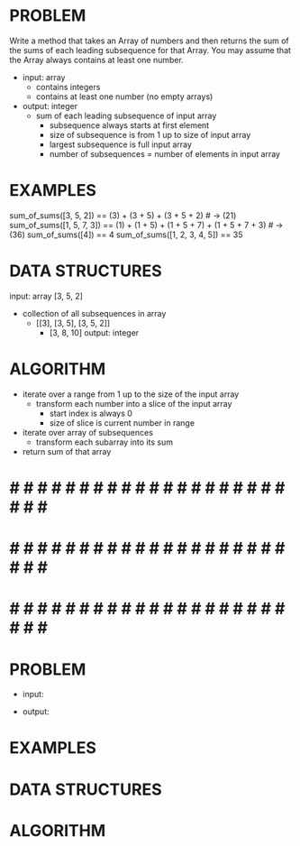 # PROBLEM
Write a method that takes an Array of numbers and then returns the sum of the sums of each leading subsequence for that Array. You may assume that the Array always contains at least one number.

- input: array
  - contains integers
  - contains at least one number (no empty arrays)
- output: integer
  - sum of each leading subsequence of input array
    - subsequence always starts at first element
    - size of subsequence is from 1 up to size of input array
    - largest subsequence is full input array
    - number of subsequences = number of elements in input array

# EXAMPLES
sum_of_sums([3, 5, 2]) == (3) + (3 + 5) + (3 + 5 + 2) # -> (21)
sum_of_sums([1, 5, 7, 3]) == (1) + (1 + 5) + (1 + 5 + 7) + (1 + 5 + 7 + 3) # -> (36)
sum_of_sums([4]) == 4
sum_of_sums([1, 2, 3, 4, 5]) == 35

# DATA STRUCTURES
input: array [3, 5, 2]
  - collection of all subsequences in array
    - [[3], [3, 5], [3, 5, 2]]
      - [3, 8, 10]
output: integer

# ALGORITHM
- iterate over a range from 1 up to the size of the input array
  - transform each number into a slice of the input array
    - start index is always 0
    - size of slice is current number in range
- iterate over array of subsequences
  - transform each subarray into its sum
- return sum of that array

# # # # # # # # # # # # # # # # # # # # # # # # #
# # # # # # # # # # # # # # # # # # # # # # # # #
# # # # # # # # # # # # # # # # # # # # # # # # #

# PROBLEM


- input: 

- output:

# EXAMPLES


# DATA STRUCTURES


# ALGORITHM
